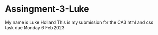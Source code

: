 # Assingment-3-Luke
My name is Luke Holland
This is my submission for the CA3 html and css task due Monday 6 Feb 2023